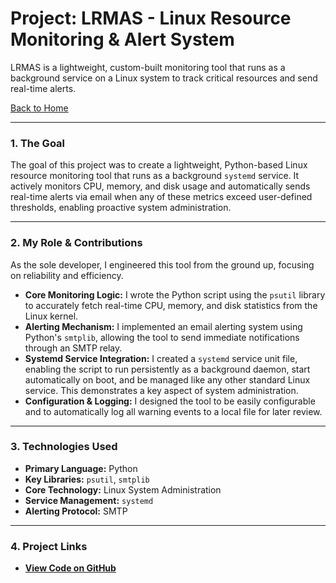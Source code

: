 # Project: LRMAS - Linux Resource Monitoring & Alert System

LRMAS is a lightweight, custom-built monitoring tool that runs as a background service on a Linux system to track critical resources and send real-time alerts.

[Back to Home](./index.md)

---

### 1. The Goal
The goal of this project was to create a lightweight, Python-based Linux resource monitoring tool that runs as a background `systemd` service. It actively monitors CPU, memory, and disk usage and automatically sends real-time alerts via email when any of these metrics exceed user-defined thresholds, enabling proactive system administration.

---

### 2. My Role & Contributions
As the sole developer, I engineered this tool from the ground up, focusing on reliability and efficiency.

* **Core Monitoring Logic:** I wrote the Python script using the `psutil` library to accurately fetch real-time CPU, memory, and disk statistics from the Linux kernel.
* **Alerting Mechanism:** I implemented an email alerting system using Python's `smtplib`, allowing the tool to send immediate notifications through an SMTP relay.
* **Systemd Service Integration:** I created a `systemd` service unit file, enabling the script to run persistently as a background daemon, start automatically on boot, and be managed like any other standard Linux service. This demonstrates a key aspect of system administration.
* **Configuration & Logging:** I designed the tool to be easily configurable and to automatically log all warning events to a local file for later review.

---

### 3. Technologies Used
* **Primary Language:** Python
* **Key Libraries:** `psutil`, `smtplib`
* **Core Technology:** Linux System Administration
* **Service Management:** `systemd`
* **Alerting Protocol:** SMTP

---

### 4. Project Links
* **[View Code on GitHub](https://github.com/githubabhay2003/linux-resource-monitor)**
